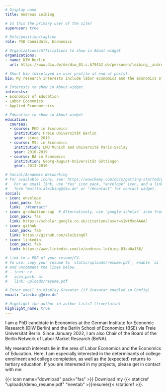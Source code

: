 ```yaml
---
# Display name
title: Andreas Leibing

# Is this the primary user of the site?
superuser: true

# Role/position/tagline
role: PhD Candidate, Economics

# Organizations/Affiliations to show in About widget
organizations:
- name: DIW Berlin
  url: https://www.diw.de/de/diw_01.c.679452.de/personen/leibing__andreas.html

# Short bio (displayed in user profile at end of posts)
bio: My research interests include labor economics and the economics of education, especially the tertiary sector.

# Interests to show in About widget
interests:
- Economics of Education
- Labor Economics
- Applied Econometrics

# Education to show in About widget
education:
  courses:
  - course: PhD in Economics
    institution: Freie Universität Berlin
    year: since 2019
  - course: MSc in Economics
    institution: LMU Munich and Université Paris-Saclay
    year: 2016-2019
  - course: BA in Economics
    institution: Georg-August-Universität Göttingen
    year: 2013-2016

# Social/Academic Networking
# For available icons, see: https://wowchemy.com/docs/getting-started/page-builder/#icons
#   For an email link, use "fas" icon pack, "envelope" icon, and a link in the
#   form "mailto:aleibing@diw.de" or "/#contact" for contact widget.
social:
- icon: envelope
  icon_pack: fas
  link: '/#contact'
- icon: graduation-cap  # Alternatively, use `google-scholar` icon from `ai` icon pack
  icon_pack: fas
  link: https://scholar.google.co.uk/citations?user=sIwtMXoAAAAJ
- icon: github
  icon_pack: fab
  link: https://github.com/aleibing67
- icon: linkedin
  icon_pack: fab
  link: https://www.linkedin.com/in/andreas-leibing-83ab0a156/

# Link to a PDF of your resume/CV.
# To use: copy your resume to `static/uploads/resume.pdf`, enable `ai` icons in `params.toml`, 
# and uncomment the lines below.
# - icon: cv
#   icon_pack: ai
#   link: uploads/resume.pdf

# Enter email to display Gravatar (if Gravatar enabled in Config)
email: "aleibing@diw.de"

# Highlight the author in author lists? (true/false)
highlight_name: true
---
```


I am a PhD candidate in Economics at the German Institute for Economic Research (DIW Berlin) and the Berlin School of Economics (BSE) via Freie Universität Berlin. Since January 2022, I am also Chair of the Board of the Berlin Network of Labor Market Research (BeNA). 

My research interests lie in the area of Labor Economics and the Economics of Education. Here, I am especially interested in the determinants of college enrollment and college completion, as well as the (expected) returns to tertiary education. If you are interested in my projects, please get in contact with me.

{{< icon name="download" pack="fas" >}} Download my {{< staticref "uploads/demo_resume.pdf" "newtab" >}}resumé{{< /staticref >}}.
